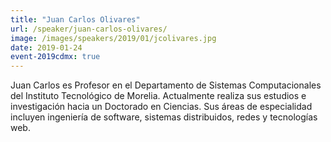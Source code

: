 ```yaml
---
title: "Juan Carlos Olivares"
url: /speaker/juan-carlos-olivares/
image: /images/speakers/2019/01/jcolivares.jpg
date: 2019-01-24
event-2019cdmx: true
---
```


Juan Carlos es Profesor en el Departamento de Sistemas Computacionales del Instituto Tecnológico de Morelia. Actualmente realiza sus estudios e investigación hacia un Doctorado en Ciencias. Sus áreas de especialidad incluyen ingeniería de software, sistemas distribuidos, redes y tecnologías web.